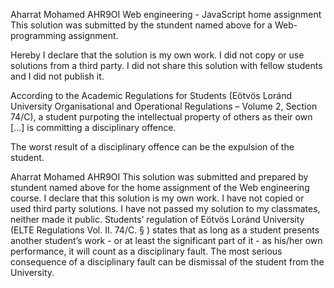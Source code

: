 Aharrat Mohamed
AHR9OI
Web engineering - JavaScript home assignment
This solution was submitted by the stundent named above for a Web-programming assignment.

Hereby I declare that the solution is my own work. I did not copy or use solutions from a third party. I did not share this solution with fellow students and I did not publish it.

According to the Academic Regulations for Students (Eötvös Loránd University Organisational and Operational Regulations – Volume 2, Section 74/C), a student purpoting the intellectual property of others as their own [...] is committing a disciplinary offence.

The worst result of a disciplinary offence can be the expulsion of the student.

Aharrat Mohamed
AHR9OI
This solution was submitted and prepared by stundent named above for the home assignment of the Web engineering course.
I declare that this solution is my own work.
I have not copied or used third party solutions.
I have not passed my solution to my classmates, neither  made it public.
Students’ regulation of Eötvös Loránd University (ELTE Regulations Vol. II. 74/C. § ) states that as long as a student presents another student’s work - or at least the significant part of it - as his/her own performance, it will count as a disciplinary fault. The most serious consequence of a disciplinary fault can be dismissal of the student from the University.
